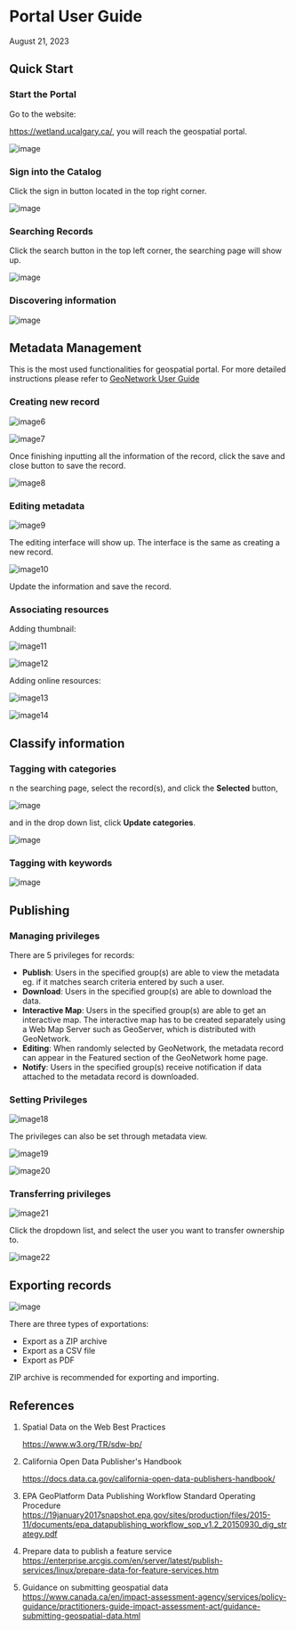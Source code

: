 # Portal User Guide

August 21, 2023

## Quick Start

### Start the Portal

Go to the website:

<https://wetland.ucalgary.ca/>, you will reach the geospatial portal.

![image](media/image1.png)

### Sign into the Catalog

Click the sign in button located in the top right corner.

![image](media/image2.png)

### Searching Records

Click the search button in the top left corner, the searching page will show up.

![image](media/image3.png)

### Discovering information

![image](media/image4.png)

## Metadata Management

This is the most used functionalities for geospatial portal. For more detailed instructions please refer to [GeoNetwork User Guide](https://geonetwork-opensource.org/manuals/trunk/en/user-guide/index.html)

### Creating new record

![image6](media/image6.png)

![image7](media/image7.png)

Once finishing inputting all the information of the record, click the
save and close button to save the record.

![image8](media/image8.png)

### Editing metadata

![image9](media/image9.png)

The editing interface will show up. The interface is the same as creating a new record.

![image10](media/image10.png)

Update the information and save the record.

### Associating resources

Adding thumbnail:

![image11](media/image11.png)

![image12](media/image12.png)

Adding online resources:

![image13](media/image13.png)

![image14](media/image14.png)

## Classify information

### Tagging with categories

n the searching page, select the record(s), and click the **Selected** button,

![image](media/image15.png)

and in the drop down list, click **Update categories**.

![image](media/image16.png)

### Tagging with keywords

![image](media/image17.png)

## Publishing

### Managing privileges

There are 5 privileges for records:

- **Publish**: Users in the specified group(s) are able to view the metadata eg. if it matches search criteria entered by such a user.
- **Download**: Users in the specified group(s) are able to download the data.
- **Interactive Map**: Users in the specified group(s) are able to get an interactive map. The interactive map has to be created separately using a Web Map Server such as GeoServer, which is distributed with GeoNetwork.
- **Editing**: When randomly selected by GeoNetwork, the metadata record can appear in the Featured section of the GeoNetwork home page.
- **Notify**: Users in the specified group(s) receive notification if data attached to the metadata record is downloaded.

### Setting Privileges

![image18](media/image18.png)

The privileges can also be set through metadata view.

![image19](media/image19.png)

![image20](media/image20.png)

### Transferring privileges

![image21](media/image21.png)

Click the dropdown list, and select the user you want to transfer
ownership to.

![image22](media/image22.png)

## Exporting records

![image](media/image23.png)

There are three types of exportations:

- Export as a ZIP archive
- Export as a CSV file
- Export as PDF

ZIP archive is recommended for exporting and importing.

## References

1. Spatial Data on the Web Best Practices

    <https://www.w3.org/TR/sdw-bp/>

2. California Open Data Publisher's Handbook

   <https://docs.data.ca.gov/california-open-data-publishers-handbook/>

3. EPA GeoPlatform Data Publishing Workflow Standard Operating Procedure
    <https://19january2017snapshot.epa.gov/sites/production/files/2015-11/documents/epa_datapublishing_workflow_sop_v1.2_20150930_dig_strategy.pdf>

4. Prepare data to publish a feature service
    <https://enterprise.arcgis.com/en/server/latest/publish-services/linux/prepare-data-for-feature-services.htm>

5. Guidance on submitting geospatial data
    <https://www.canada.ca/en/impact-assessment-agency/services/policy-guidance/practitioners-guide-impact-assessment-act/guidance-submitting-geospatial-data.html>